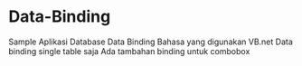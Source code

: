 Data-Binding
============

Sample Aplikasi Database Data Binding
Bahasa yang digunakan VB.net 
Data binding single table saja
Ada tambahan binding untuk combobox